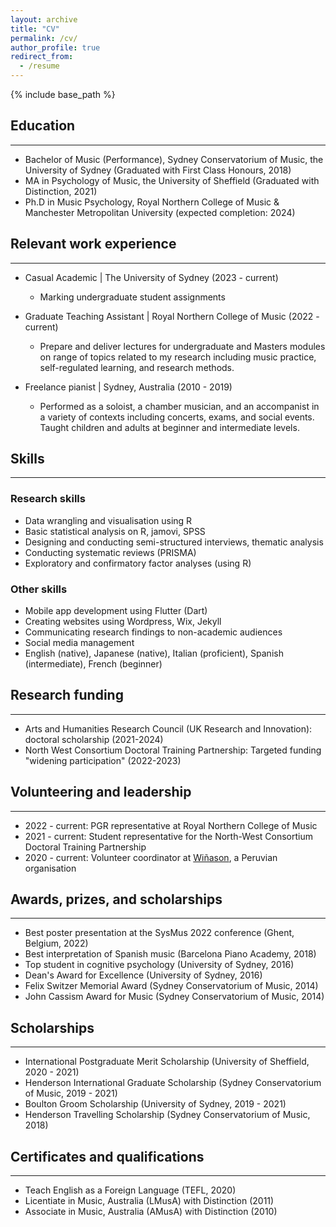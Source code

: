 ```yaml
---
layout: archive
title: "CV"
permalink: /cv/
author_profile: true
redirect_from:
  - /resume
---
```


{% include base_path %}

## Education
---
* Bachelor of Music (Performance), Sydney Conservatorium of Music, the University of Sydney (Graduated with First Class Honours, 2018)
* MA in Psychology of Music, the University of Sheffield (Graduated with Distinction, 2021)
* Ph.D in Music Psychology, Royal Northern College of Music & Manchester Metropolitan University (expected completion: 2024)

## Relevant work experience
---
- Casual Academic \| The University of Sydney (2023 - current)
  - Marking undergraduate student assignments

- Graduate Teaching Assistant \| Royal Northern College of Music (2022 - current)
  - Prepare and deliver lectures for undergraduate and Masters modules on range of topics related to my research including music practice, self-regulated learning, and research methods.

- Freelance pianist \| Sydney, Australia (2010 - 2019)
  - Performed as a soloist, a chamber musician, and an accompanist in a variety of contexts including concerts, exams, and social events. Taught children and adults at beginner and intermediate levels.
  
## Skills
---
### Research skills
- Data wrangling and visualisation using R
- Basic statistical analysis on R, jamovi, SPSS
- Designing and conducting semi-structured interviews, thematic analysis
- Conducting systematic reviews (PRISMA)
- Exploratory and confirmatory factor analyses (using R)

### Other skills
- Mobile app development using Flutter (Dart)
- Creating websites using Wordpress, Wix, Jekyll
- Communicating research findings to non-academic audiences
- Social media management
- English (native), Japanese (native), Italian (proficient), Spanish (intermediate), French (beginner)

<!-- Publications
======
  <ul>{% for post in site.publications %}
    {% include archive-single-cv.html %}
  {% endfor %}</ul>
   -->
<!-- Talks
======
  <ul>{% for post in site.talks %}
    {% include archive-single-talk-cv.html %}
  {% endfor %}</ul>
  
Teaching
======
  <ul>{% for post in site.teaching %}
    {% include archive-single-cv.html %}
  {% endfor %}</ul>
   -->

## Research funding
---
- Arts and Humanities Research Council (UK Research and Innovation): doctoral scholarship (2021-2024)
- North West Consortium Doctoral Training Partnership: Targeted funding "widening participation" (2022-2023)

## Volunteering and leadership
---
- 2022 - current: PGR representative at Royal Northern College of Music
- 2021 - current: Student representative for the North-West Consortium Doctoral Training Partnership
- 2020 - current: Volunteer coordinator at [Wiñason](https://www.winason.com), a Peruvian organisation

## Awards, prizes, and scholarships
---
- Best poster presentation at the SysMus 2022 conference (Ghent, Belgium, 2022)
- Best interpretation of Spanish music (Barcelona Piano Academy, 2018)
- Top student in cognitive psychology (University of Sydney, 2016)
- Dean's Award for Excellence (University of Sydney, 2016)
- Felix Switzer Memorial Award (Sydney Conservatorium of Music, 2014)
- John Cassism Award for Music (Sydney Conservatorium of Music, 2014)

## Scholarships
---
- International Postgraduate Merit Scholarship (University of Sheffield, 2020 - 2021)
- Henderson International Graduate Scholarship (Sydney Conservatorium of Music, 2019 - 2021)
- Boulton Groom Scholarship (University of Sydney, 2019 - 2021)
- Henderson Travelling Scholarship (Sydney Conservatorium of Music, 2018)

## Certificates and qualifications
---
- Teach English as a Foreign Language (TEFL, 2020)
- Licentiate in Music, Australia (LMusA) with Distinction (2011)
- Associate in Music, Australia (AMusA) with Distinction (2010)